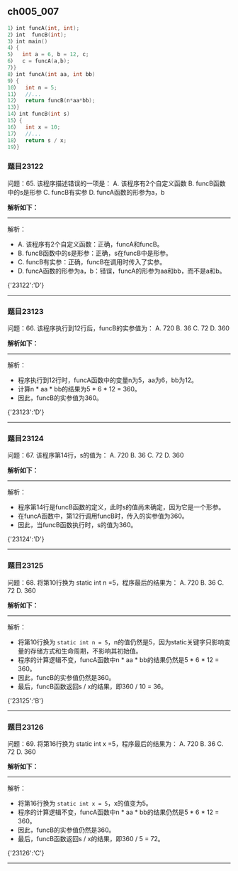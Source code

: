 ## ch005_007
``` c++
1）int funcA(int, int);
2）int  funcB(int);
3）int main()
4）{
5）  int a = 6, b = 12, c;
6）  c = funcA(a,b);
7）}
8）int funcA(int aa, int bb)
9）{
10）  int n = 5;
11）  //...
12）  return funcB(n*aa*bb);
13）}
14）int funcB(int s)
15）{
16）  int x = 10;
17）  //...
18）  return s / x;
19）}

```
### 题目23122
问题：65.  该程序描述错误的一项是：
A. 该程序有2个自定义函数
B. funcB函数中的s是形参
C. funcB有实参
D. funcA函数的形参为a，b


**解析如下：**

------

解析：
- A. 该程序有2个自定义函数：正确，funcA和funcB。
- B. funcB函数中的s是形参：正确，s在funcB中是形参。
- C. funcB有实参：正确，funcB在调用时传入了实参。
- D. funcA函数的形参为a，b：错误，funcA的形参为aa和bb，而不是a和b。

{'23122':'D'}

------

### 题目23123
问题：66.  该程序执行到12行后，funcB的实参值为：
A. 720
B. 36
C. 72
D. 360


**解析如下：**

------

解析：
- 程序执行到12行时，funcA函数中的变量n为5，aa为6，bb为12。
- 计算n * aa * bb的结果为5 * 6 * 12 = 360。
- 因此，funcB的实参值为360。

{'23123':'D'}

------

### 题目23124
问题：67.  该程序第14行，s的值为：
A. 720
B. 36
C. 72
D. 360


**解析如下：**

------

解析：
- 程序第14行是funcB函数的定义，此时s的值尚未确定，因为它是一个形参。
- 在funcA函数中，第12行调用funcB时，传入的实参值为360。
- 因此，当funcB函数执行时，s的值为360。

{'23124':'D'}

------

### 题目23125
问题：68.  将第10行换为 static int n =5，程序最后的结果为：
A. 720
B. 36
C. 72
D. 360


**解析如下：**

------

解析：
- 将第10行换为 `static int n = 5`，n的值仍然是5，因为static关键字只影响变量的存储方式和生命周期，不影响其初始值。
- 程序的计算逻辑不变，funcA函数中n * aa * bb的结果仍然是5 * 6 * 12 = 360。
- 因此，funcB的实参值仍然是360。
- 最后，funcB函数返回s / x的结果，即360 / 10 = 36。

{'23125':'B'}

------

### 题目23126
问题：69.  将第16行换为 static int x =5，程序最后的结果为：
A. 720
B. 36
C. 72
D. 360


**解析如下：**

------

解析：
- 将第16行换为 `static int x = 5`，x的值变为5。
- 程序的计算逻辑不变，funcA函数中n * aa * bb的结果仍然是5 * 6 * 12 = 360。
- 因此，funcB的实参值仍然是360。
- 最后，funcB函数返回s / x的结果，即360 / 5 = 72。

{'23126':'C'}

------

